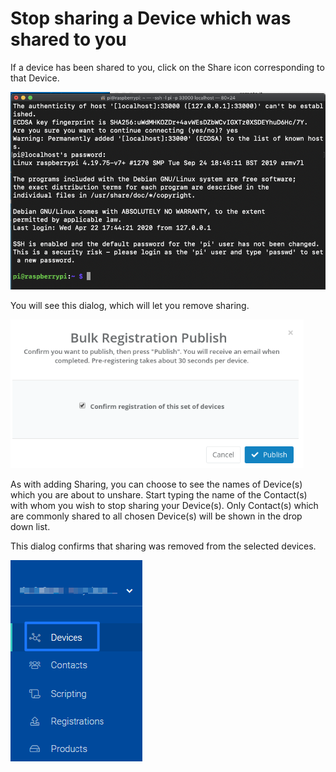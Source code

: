 # Stop sharing a Device which was shared to you

If a device has been shared to you, click on the Share icon corresponding to that Device.  

![](../../.gitbook/assets/image%20%2892%29.png)

You will see this dialog, which will let you remove sharing.

![](../../.gitbook/assets/image%20%28290%29.png)

As with adding Sharing, you can choose to see the names of Device\(s\) which you are about to unshare.  Start typing the name of the Contact\(s\) with whom you wish to stop sharing your Device\(s\).  Only Contact\(s\) which are commonly shared to all chosen Device\(s\) will be shown in the drop down list.

This dialog confirms that sharing was removed from the selected devices.

![](../../.gitbook/assets/image%20%28411%29.png)

